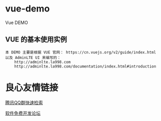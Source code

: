 # vue-demo
Vue DEMO

## VUE 的基本使用实例
    本 DEMO 主要是根据 VUE 官网： https://cn.vuejs.org/v2/guide/index.html
    以及 AdminLTE UI 来编写的：
        http://adminlte.la998.com
        http://adminlte.la998.com/documentation/index.html#introduction

 # 良心友情链接

[腾讯QQ群快速检索](http://u.720life.cn/s/8cf73f7c)

[软件免费开发论坛](http://u.720life.cn/s/bbb01dc0)
